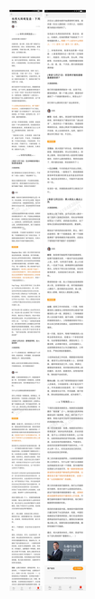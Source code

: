 ![](../../images/2016年12月/HF1225-本周大局观复盘｜下周预告.jpg)
![](../../images/2016年12月/HF1225-本周大局观复盘｜下周预告2.jpg)
